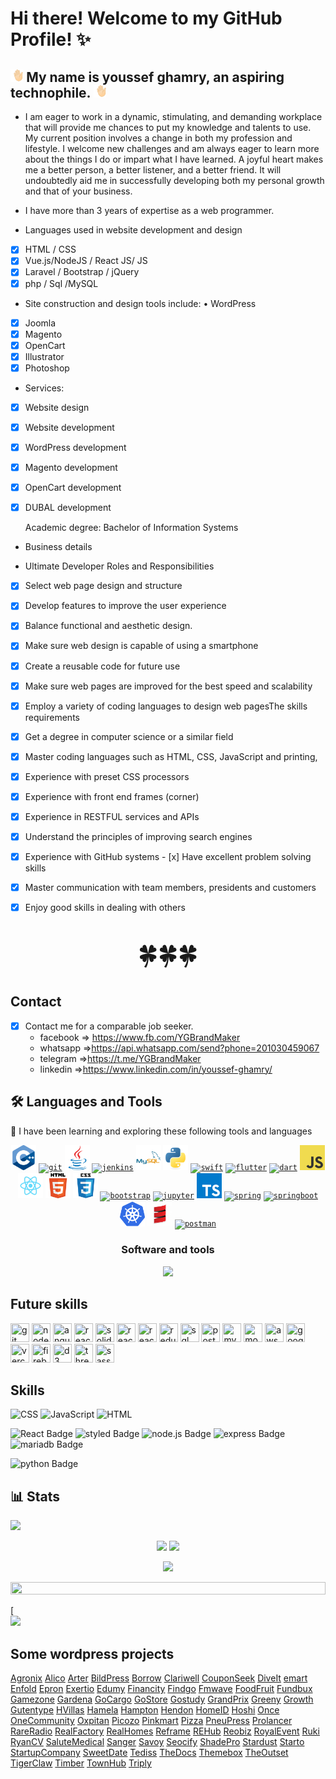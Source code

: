 <!--
Hello, my name is Ginny, ahihi.
-->

# Hi there! Welcome to my GitHub Profile! ✨

## <img src="./assets/waving-hand.webp" width="4%"> My name is youssef ghamry, an aspiring technophile. <img src="./assets/waving-hand.webp" width="4%">

- I am eager to work in a dynamic, stimulating, and demanding workplace that will provide me chances to put my knowledge and talents to use. My current position involves a change in both my profession and lifestyle. I welcome new challenges and am always eager to learn more about the things I do or impart what I have learned. A joyful heart makes me a better person, a better listener, and a better friend. It will undoubtedly aid me in successfully developing both my personal growth and that of your business.

- I have more than 3 years of expertise as a web programmer.

- Languages used in website development and design
- [x]  HTML / CSS 
- [x]  Vue.js/NodeJS / React JS/ JS
- [x]   Laravel / Bootstrap / jQuery
- [x]  php / Sql /MySQL

- Site construction and design tools include:
•	WordPress
- [x]  	Joomla
- [x]  	Magento
- [x]  	OpenCart
- [x]  	Illustrator
- [x]  	 Photoshop

- Services:
- [x]   Website design
- [x]  Website development
- [x]  WordPress development
- [x]  Magento development
- [x]   OpenCart development
- [x]  DUBAL development

	Academic degree: Bachelor of Information Systems 


- Business details

- Ultimate Developer Roles and Responsibilities
- [x]   Select web page design and structure
- [x]   Develop features to improve the user experience
- [x]   Balance functional and aesthetic design.
- [x]    Make sure web design is capable of using a smartphone
- [x]   Create a reusable code for future use
- [x]   Make sure web pages are improved for the best speed and scalability
- [x]    Employ a variety of coding languages to design web pagesThe skills requirements

- [x]    Get a degree in computer science or a similar field
- [x]    Master coding languages such as  HTML,    CSS,  JavaScript and printing,
- [x]   Experience with preset CSS  processors 
- [x]   Experience with front end frames (corner)
- [x]   Experience in RESTFUL  services and APIs 
- [x]    Understand the principles of improving search engines
- [x]   Experience with GitHub systems - [x]   Have excellent problem solving skills
- [x]   Master communication with team members, presidents and customers
- [x]   Enjoy good skills in dealing with others





<div>
  <p align="center" style="font-size: 2.5rem">🍀🍀🍀<p>
</div>


## Contact 

- [x] Contact me for a comparable job seeker.
	- facebook => https://www.fb.com/YGBrandMaker
	- whatsapp =>https://api.whatsapp.com/send?phone=201030459067
	- telegram =>https://t.me/YGBrandMaker
	- linkedin =>https://www.linkedin.com/in/youssef-ghamry/
## 🛠 Languages and Tools
📖 I have been learning and exploring these following tools and languages

<div align="center"> 
    <code><a href="https://www.cplusplus.com/" title="C++" target="_blank"><img src="https://raw.githubusercontent.com/devicons/devicon/master/icons/cplusplus/cplusplus-original.svg" alt="cplusplus" width="40" height="40"/></a></code>
    <code><a href="https://git-scm.com/" title="Git" target="_blank"><img src="https://www.vectorlogo.zone/logos/git-scm/git-scm-icon.svg" alt="git" width="40" height="40"/></a></code>
    <code><a href="https://www.java.com" title="Java" target="_blank"><img src="https://raw.githubusercontent.com/devicons/devicon/master/icons/java/java-original.svg" alt="java" width="40" height="40"/></a></code>
    <code><a href="https://www.jenkins.io" title="Jenkins" target="_blank"><img src="https://www.vectorlogo.zone/logos/jenkins/jenkins-icon.svg" alt="jenkins" width="40" height="40"/></a></code>
    <code><a href="https://www.mysql.com/" title="MySQL" target="_blank"><img src="https://raw.githubusercontent.com/devicons/devicon/master/icons/mysql/mysql-original-wordmark.svg" alt="mysql" width="40" height="40"/></a></code>
    <code><a href="https://www.python.org" title="Python" target="_blank"><img src="https://raw.githubusercontent.com/devicons/devicon/master/icons/python/python-original.svg" alt="python" width="40" height="40"/></a></code>
    <code><a href="https://developer.apple.com/swift/" title="Swift" target="_blank"><img src="https://developer.apple.com/swift/images/swift-og.png" alt="swift" width="40" height="40"/></a></code>
    <code><a href="https://flutter.dev/" title="Flutter" target="_blank"><img src="https://pbs.twimg.com/profile_images/1187814172307800064/MhnwJbxw_400x400.jpg" alt="flutter" width="40" height="40"/></a></code>
    <code><a href="https://dart.dev/" title="Dart" target="_blank"><img src="https://avatars.githubusercontent.com/u/1609975?s=200&v=4" alt="dart" width="40" height="40"/></a></code>
    <code><a href="https://www.javascript.com/" title="JavaScript" target="_blank"><img src="https://raw.githubusercontent.com/github/explore/80688e429a7d4ef2fca1e82350fe8e3517d3494d/topics/javascript/javascript.png" alt="javascript" width="40" height="40"/></a></code>
    <code><a href="https://reactjs.org/" title="React" target="_blank"><img src="https://raw.githubusercontent.com/github/explore/80688e429a7d4ef2fca1e82350fe8e3517d3494d/topics/react/react.png" alt="react" width="40" height="40"/></a></code>
    <code><a href="https://developer.mozilla.org/en-US/docs/Web/HTML" title="HTML" target="_blank"><img src="https://raw.githubusercontent.com/github/explore/80688e429a7d4ef2fca1e82350fe8e3517d3494d/topics/html/html.png" alt="html" width="40" height="40"/></a></code>
    <code><a href="https://developer.mozilla.org/en-US/docs/Web/CSS" title="CSS" target="_blank"><img src="https://raw.githubusercontent.com/github/explore/80688e429a7d4ef2fca1e82350fe8e3517d3494d/topics/css/css.png" alt="css" width="40" height="40"/></a></code>
    <code><a href="https://getbootstrap.com/" title="Bootstrap" target="_blank"><img src="https://getbootstrap.com/docs/5.2/assets/brand/bootstrap-logo-shadow.png" alt="bootstrap" width="40" height="40"/></a></code>
    <code><a href="https://jupyter-notebook.readthedocs.io/en/stable/" title="Jupyter Notebook" target="_blank"><img src="https://avatars.githubusercontent.com/u/7388996?s=200&v=4" alt="jupyter" width="40" height="40"/></a></code>
    <code><a href="https://www.typescriptlang.org/" title="TypeScript" target="_blank"><img src="https://raw.githubusercontent.com/github/explore/80688e429a7d4ef2fca1e82350fe8e3517d3494d/topics/typescript/typescript.png" alt="typescript" width="40" height="40"/></a></code>
    <code><a href="https://spring.io/" title="Spring" target="_blank"><img src="https://avatars.githubusercontent.com/u/317776?s=200&v=4" alt="spring" width="40" height="40"/></a></code>
    <code><a href="https://spring.io/projects/spring-boot" title="Spring Boot" target="_blank"><img src="https://www.adroitlogic.com/static/assets/images/icons/spring-boot.svg" alt="springboot" width="40" height="40"/></a></code>
    <code><a href="https://kubernetes.io/" title="Kubernetes" target="_blank"><img src="https://raw.githubusercontent.com/github/explore/01ea2a586e5da744792d0ccfce2f68b861f29301/topics/kubernetes/kubernetes.png" alt="kubernetes" width="40" height="40"/></a></code>
    <code><a href="https://www.scala-lang.org/" title="Scala" target="_blank"><img src="https://raw.githubusercontent.com/github/explore/80688e429a7d4ef2fca1e82350fe8e3517d3494d/topics/scala/scala.png" alt="scala" width="40" height="40"/></a></code>
    <code><a href="https://www.postman.com/" title="Postman" target="_blank"><img src="https://res.cloudinary.com/postman/image/upload/t_team_logo/v1629869194/team/2893aede23f01bfcbd2319326bc96a6ed0524eba759745ed6d73405a3a8b67a8" alt="postman" width="40" height="40"/></a></code>

</div>
<h3 align="center">Software and tools</h3>
<p align="center">
  <img src="https://skillicons.dev/icons?i=git,jenkins,linux,vscode,idea,figma,cloudflare,androidstudio,pr,atom,github,githubactions" />
</p>

## Future skills
<div>
<img src="https://www.melodev.link/icons/git.svg" width="30" height="30" title="git"/>
<img src="https://www.melodev.link/icons/node.svg" width="30" height="30" title="nodeJS"/>
<img src="https://www.melodev.link/icons/angular.svg" width="30" height="30" title="angular"/>
<img src="https://www.melodev.link/icons/react.svg" width="30" height="30" title="react"/>
<img src="https://www.solidjs.com/assets/logo-123b04bc.svg" width="30" height="30" title="solidjs"/>
<img src="https://www.melodev.link/icons/react-native.svg" width="30" height="30" title="react-native"/>
<img src="https://react-query-v3.tanstack.com/_next/static/images/emblem-light-628080660fddb35787ff6c77e97ca43e.svg" width="30" height="30" title="react-query"/>
<img src="https://www.melodev.link/icons/redux.svg" width="30" height="30" title="redux"/>  
<img src="https://www.melodev.link/icons/database.svg" width="30" height="30" title="sql"/>
<img src="https://upload.wikimedia.org/wikipedia/commons/2/29/Postgresql_elephant.svg" width="30" height="30" title="postgres"/>
<img src="https://www.mysql.com/common/logos/logo-mysql-170x115.png" width="30" height="30" title="mysql"/>
<img src="https://www.melodev.link/icons/mongodb.svg" width="30" height="30" title="mongodb"/>
<img src="https://www.melodev.link/icons/aws.svg" width="30" height="30" title="aws"/>
<img src="https://www.sitespect.com/wp-content/uploads/2019/05/logo_gcp_hexagon_rgb.png" width="30" height="30" title="google cloud platform"/>
<img src="https://www.melodev.link/icons/vercel.svg" width="30" height="30" title="vercel"/>
<img src="https://www.melodev.link/icons/firebase.svg" width="30" height="30" title="firebase"/>
<img src="https://www.melodev.link/icons/d3.png" width="30" height="30" title="d3"/>
<img src="https://www.melodev.link/icons/three.png" width="30" height="30" title="threeJS"/>
<img src="https://www.melodev.link/icons/sass.png" width="30" height="30" title="sass"/>
</div> 

## Skills

![CSS](https://img.shields.io/badge/CSS3-1572B6?style=for-the-badge&logo=css3&logoColor=white)
![JavaScript](https://img.shields.io/badge/JavaScript-F7DF1E?style=for-the-badge&logo=javascript&logoColor=black)
![HTML](https://img.shields.io/badge/HTML-239120?style=for-the-badge&logo=html5&logoColor=white)

![React Badge](https://img.shields.io/badge/React-61DAFB?style=flat-square&logo=React&logoColor=white)
![styled Badge](https://img.shields.io/badge/Styled-DB7093?style=flat-square&logo=styled-components&logoColor=white)
![node.js Badge](https://img.shields.io/badge/Node.js-339933?style=flat-square&logo=Node.js&logoColor=white)
![express Badge](https://img.shields.io/badge/Express-000000?style=flat-square&logo=Express&logoColor=white)
![mariadb Badge](https://img.shields.io/badge/MariaDB-003545?style=flat-square&logo=MariaDB&logoColor=white)

![python Badge](https://img.shields.io/badge/Python-0A9EDC?style=flat-square&logo=Python&logoColor=white)

## 📊 Stats
<!-- Profile views
<p> <img src="https://komarev.com/ghpvc/?username=youssefghamry" alt="youssefghamry" /> </p> -->

<!-- Profile Visitors -->
![](https://visitor-badge.laobi.icu/badge?page_id=youssefghamry.youssefghamry)

<!-- LeetCode Stats Card -->
<!-- <p align="center">
  <a href="https://leetcode.com/youssefghamry" target="_blank">
    <img width=60% src="https://leetcode.card.workers.dev/?username=youssefghamry&theme=dark&font=source_code_pro&extension=activity&border_radius=10"/>
  </a>
</p> -->

<p align="center">
  <img width="48%" src="https://github-readme-stats.vercel.app/api?username=youssefghamry&show_icons=true&hide_border=false&show_owner=true&title_color=ff6e96&theme=onedark&layout=compact" />
  <img width="40%" src="https://github-readme-stats.vercel.app/api/top-langs/?username=youssefghamry&theme=onedark&custom_title=streak-stats&hide_border=false&layout=compact">
</p>

<p align="center">
  <img width="70%" src="https://github-readme-streak-stats.herokuapp.com/?user=youssefghamry&theme=onedark&custom_title=streak-stats&hide_border=false&layout=compact" />
</p>

<!-- GitHub Activity Graph -->
<a href="https://github.com/Ashutosh00710/github-readme-activity-graph" target="_blank" align="center"><img width="100%" height="100%" src="https://github-readme-activity-graph.cyclic.app/graph?username=youssefghamry&theme=react-dark&hide_border=true&title_color=ff6e96&line=ff6e96&point=F8D847&area=true&bg_color=141321" /></a>




[
<br>
<a href="https://dooboo.io"><img src="https://server.dooboo.io/github-stats-advanced/youssefghamry?date=01" width="600" /></a>



## Some wordpress projects

[Agronix](https://github.com/youssefghamry/Agronix)
[Alico](https://github.com/youssefghamry/Alico)
[Arter](https://github.com/youssefghamry/Arter)
[BildPress](https://github.com/youssefghamry/BildPress)
[Borrow](https://github.com/youssefghamry/Borrow)
[Clariwell](https://github.com/youssefghamry/Clariwell)
[CouponSeek](https://github.com/youssefghamry/CouponSeek)
[DiveIt](https://github.com/youssefghamry/DiveIt)
[emart](https://github.com/youssefghamry/emart)
[Enfold](https://github.com/youssefghamry/Enfold)
[Epron](https://github.com/youssefghamry/Epron)
[Exertio](https://github.com/youssefghamry/Exertio)
[Edumy](https://github.com/youssefghamry/Edumy)
[Financity](https://github.com/youssefghamry/Financity)
[Findgo](https://github.com/youssefghamry/Findgo)
[Fmwave](https://github.com/youssefghamry/Fmwave)
[FoodFruit](https://github.com/youssefghamry/Food-Fruit)
[Fundbux](https://github.com/youssefghamry/Fundbux)
[Gamezone](https://github.com/youssefghamry/Gamezone)
[Gardena](https://github.com/youssefghamry/Gardena)
[GoCargo](https://github.com/youssefghamry/GoCargo)
[GoStore](https://github.com/youssefghamry/GoStore)
[Gostudy](https://github.com/youssefghamry/Gostudy)
[GrandPrix](https://github.com/youssefghamry/GrandPrix)
[Greeny](https://github.com/youssefghamry/Greeny)
[Growth](https://github.com/youssefghamry/Growth)
[Gutentype](https://github.com/youssefghamry/Gutentype)
[HVillas](https://github.com/youssefghamry/H-Villas)
[Hamela](https://github.com/youssefghamry/Hamela)
[Hampton](https://github.com/youssefghamry/Hampton)
[Hendon](https://github.com/youssefghamry/Hendon)
[HomeID](https://github.com/youssefghamry/HomeID)
[Hoshi](https://github.com/youssefghamry/Hoshi)
[Once](https://github.com/youssefghamry/Once)
[OneCommunity](https://github.com/youssefghamry/OneCommunity)
[Oxpitan](https://github.com/youssefghamry/Oxpitan)
[Picozo](https://github.com/youssefghamry/Picozo)
[Pinkmart](https://github.com/youssefghamry/Pinkmart)
[Pizza](https://github.com/youssefghamry/Pizza)
[PneuPress](https://github.com/youssefghamry/PneuPress)
[Prolancer](https://github.com/youssefghamry/Prolancer)
[RareRadio](https://github.com/youssefghamry/RareRadio)
[RealFactory](https://github.com/youssefghamry/RealFactory)
[RealHomes](https://github.com/youssefghamry/RealHomes)
[Reframe](https://github.com/youssefghamry/Reframe)
[REHub](https://github.com/youssefghamry/REHub)
[Reobiz](https://github.com/youssefghamry/Reobiz)
[RoyalEvent](https://github.com/youssefghamry/RoyalEvent)
[Ruki](https://github.com/youssefghamry/Ruki)
[RyanCV](https://github.com/youssefghamry/RyanCV)
[SaluteMedical](https://github.com/youssefghamry/SaluteMedical)
[Sanger](https://github.com/youssefghamry/Sanger)
[Savoy](https://github.com/youssefghamry/Savoy)
[Seocify](https://github.com/youssefghamry/Seocify)
[ShadePro](https://github.com/youssefghamry/ShadePro)
[Stardust](https://github.com/youssefghamry/Stardust)
[Starto](https://github.com/youssefghamry/Starto)
[StartupCompany](https://github.com/youssefghamry/StartupCompany)
[SweetDate](https://github.com/youssefghamry/SweetDate)
[Tediss](https://github.com/youssefghamry/Tediss)
[TheDocs](https://github.com/youssefghamry/TheDocs)
[Themebox](https://github.com/youssefghamry/Themebox)
[TheOutset](https://github.com/youssefghamry/TheOutset)
[TigerClaw](https://github.com/youssefghamry/TigerClaw)
[Timber](https://github.com/youssefghamry/Timber)
[TownHub](https://github.com/youssefghamry/TownHub)
[Triply](https://github.com/youssefghamry/Triply)
